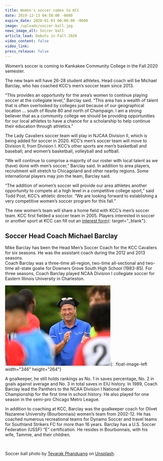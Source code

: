 ```yaml
---
title: Women's soccer comes to KCC
date: 2019-12-13 04:58:00 -0600
expire_date: 2020-01-03 00:00:00 -0600
image: /uploads/soccer-ball.jpg
news_image_alt: Soccer ball
article_lead: Debuts in Fall 2020
video_content: false
video_link:
press_release: false
---
```


Women’s soccer is coming to Kankakee Community College in the Fall 2020 semester.

The new team will have 26-28 student athletes. Head coach will be Michael Barclay, who has coached KCC’s men’s soccer team since 2013.&nbsp;

“This provides an opportunity for the area’s women to continue playing soccer at the collegiate level,” Barclay said. “This area has a wealth of talent that is often overlooked by colleges just because of our geographical location … south of Route 80 and north of Champaign. I am a strong believer that as a community college we should be providing opportunities for our local athletes to have a chance for a scholarship to help continue their education through athletics.”

The Lady Cavaliers soccer team will play in NJCAA Division II, which is being added for soccer in 2020. KCC’s men’s soccer team will move to Division II, from Division I. KCC’s other sports are men’s basketball and baseball; and women’s basketball, volleyball and softball.

“We will continue to comprise a majority of our roster with local talent as we (have) done with men’s soccer,” Barclay said. In addition to area players, recruitment will stretch to Chicagoland and other nearby regions. Some international players may join the team, Barclay said.

“The addition of women’s soccer will provide our area athletes another opportunity to compete at a high level in a competitive college sport,” said Todd Post, KCC’s athletic director. “We are looking forward to establishing a very competitive women’s soccer program for this fall.”

The new women’s team will share a home field with KCC’s men’s soccer team. KCC first fielded a soccer team in 2005. Players interested in soccer or another sport at KCC can fill out an [interest form](https://athletics.kcc.edu/recruitment){: target="_blank"}.

## Soccer Head Coach Michael Barclay

Mike Barclay has been the Head Men’s Soccer Coach for the KCC Cavaliers for six seasons. He was the assistant coach during the 2012 and 2013 seasons.&nbsp;<br>Coach Barclay was a three-time all-region, two-time all-sectional and two-time all-state goalie for Downers Grove South High School (1983-85). For three seasons, Coach Barclay played NCAA Division I collegiate soccer for Eastern Illinois University in Charleston.

![](/uploads/kcc-soccer-coach-mike-barclay-with-team.jpg){: .float-image-left width="346" height="264"}

A goalkeeper, he still holds rankings as No. 1 in saves percentage, No. 2 in goals against average and No. 3 in total saves in EIU history. In 1989, Coach Barclay lead the Panthers to the NCAA Division I National Indoor Championship for the first time in school history. He also played for one season in the semi-pro Chicago Metro League.&nbsp;

In addition to coaching at KCC, Barclay was the goalkeeper coach for Olivet Nazarene University (Bourbonnais) women’s team from 2002-12. He has coached numerous recreational teams for Dynamo Soccer and travel teams for Southland Strikers FC for more than 16 years. Barclay has a U.S. Soccer Federation (USSF) “E” certification. He resides in Bourbonnais, with his wife, Tammie, and their children.

&nbsp;

Soccer ball photo by [Tevarak Phanduang](https://unsplash.com/@namakuki?utm_source=unsplash&amp;utm_medium=referral&amp;utm_content=creditCopyText) on [Unsplash](https://unsplash.com/s/photos/soccer?utm_source=unsplash&amp;utm_medium=referral&amp;utm_content=creditCopyText).